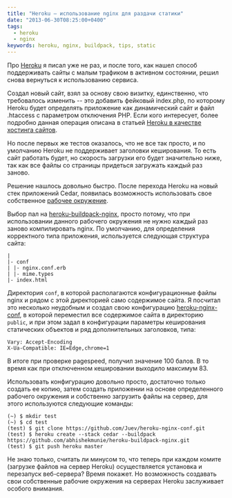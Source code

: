 ```yaml
---
title: "Heroku – использование nginx для раздачи статики"
date: "2013-06-30T08:25:00+0400"
tags:
  - heroku
  - nginx
keywords: heroku, nginx, buildpack, tips, static
---
```

Про [Heroku](/tags/heroku/ "Tags Heroku") я писал уже не раз, и после того, как нашел способ поддерживать сайты с малым трафиком в активном состоянии, решил снова вернуться к использованию сервиса.

Создал новый сайт, взял за основу свою визитку, единственно, что требовалось изменить -- это добавить фейковый index.php, по которому Heroku будет определять приложение как динамический сайт и файл .htaccess с параметром отключения PHP. Если кого интересует, более подробно данная операция описана в статьей [Heroku в качестве хостинга сайтов](/2012/03/09/heroku/ "Heroku в качестве хостинга сайтов").

Но после первых же тестов оказалось, что не все так просто, и по умолчанию Heroku не поддерживает заголовки кеширования. То есть сайт работать будет, но скорость загрузки его будет значительно ниже, так как все файлы со страницы придеться загружать каждый раз заново.

Решение нашлось довольно быстро. После перехода Heroku на новый стек приложений Cedar, появилась возможность использовать свое собственное [рабочее окружение](https://devcenter.heroku.com/articles/buildpacks "Builpacks").

Выбор пал на [heroku-buildpack-nginx](https://github.com/abhishekmunie/heroku-buildpack-nginx "heroku-buildpack-nginx"), просто потому, что при использовании данного рабочего окружения не нужно каждый раз заново компилировать nginx. 
По умолчанию, для определения корректного типа приложения, используется следующая структура сайта:

    |
    |- conf
    | |- nginx.conf.erb
    | |- mime.types
    |- index.html

Директория `conf`, в которой располагаются конфигурационные файлы nginx и рядом с этой директорией само содержимое сайта. Я посчитал это несколько неудобным и создал свою конфигурацию [heroku-nginx-conf](https://github.com/Juev/heroku-nginx-conf "heroku-nginx-conf"), в которой переместил все содержимое сайта в директорию `public`, и при этом задал в конфигурации параметры кеширования статических объектов и ряд дополнительных заголовков, типа:

    Vary: Accept-Encoding
    X-Ua-Compatible: IE=Edge,chrome=1

В итоге при проверке pagespeed, получил значение 100 балов. В то время как при отключенном кешировании выходило максимум 83.

Использовать конфигурацию довольно просто, достаточно только создать ее копию, затем создать приложении на основе определенного рабочего окружения и собственно загрузить файлы на сервер, для этого используются следующие команды:

    (~) $ mkdir test
    (~) $ cd test
    (test) $ git clone https://github.com/Juev/heroku-nginx-conf.git
    (test) $ heroku create --stack cedar --buildpack https://github.com/abhishekmunie/heroku-buildpack-nginx.git
    (test) $ git push heroku master

Не знаю только, считать ли минусом то, что теперь при каждом комите (загрузке файлов на сервер Heroku) осуществляется установка и перезапуск веб-сервера? Время покажет. Но возможность создавать свои собственные рабочие окружения на серверах Heroku заслуживает особого внимания.
